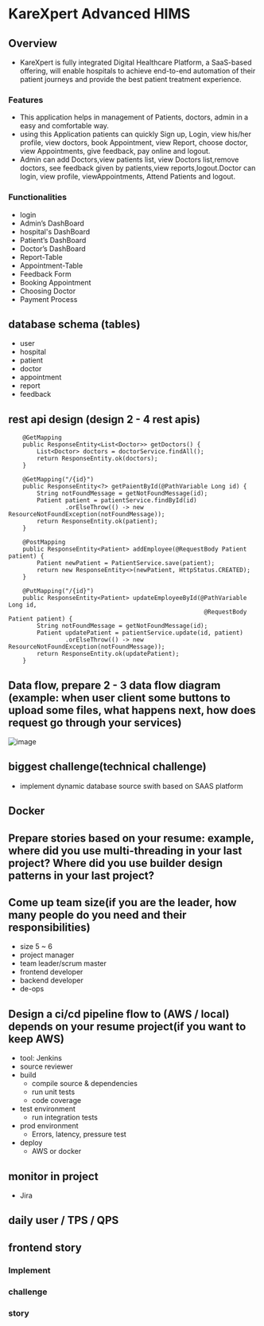 # KareXpert Advanced HIMS
## Overview
- KareXpert is fully integrated Digital Healthcare Platform, a SaaS-based offering, will enable hospitals to achieve end-to-end automation of their patient journeys and provide the best patient treatment experience.
### Features
- This application helps in management of Patients, doctors, admin in a easy and comfortable way.
- using this Application patients can quickly Sign up, Login, view his/her profile, view doctors, book Appointment, view Report, choose doctor, view Appointments, give feedback, pay online and logout.
- Admin can add Doctors,view patients list, view Doctors list,remove doctors, see feedback given by patients,view reports,logout.Doctor can login, view profile, viewAppointments, Attend Patients and logout.
### Functionalities
- login
- Admin’s DashBoard
- hospital's DashBoard
- Patient’s DashBoard
- Doctor’s DashBoard
- Report-Table
- Appointment-Table
- Feedback Form
- Booking Appointment
- Choosing Doctor
- Payment Process

## database schema (tables)
- user
- hospital
- patient
- doctor
- appointment
- report
- feedback
## rest api design (design 2 - 4 rest apis)
```
    @GetMapping
    public ResponseEntity<List<Doctor>> getDoctors() {
        List<Doctor> doctors = doctorService.findAll();
        return ResponseEntity.ok(doctors);
    }
```
```
    @GetMapping("/{id}")
    public ResponseEntity<?> getPaientById(@PathVariable Long id) {
        String notFoundMessage = getNotFoundMessage(id);
        Patient patient = patientService.findById(id)
                .orElseThrow(() -> new ResourceNotFoundException(notFoundMessage));
        return ResponseEntity.ok(patient);
    }
```
```
    @PostMapping
    public ResponseEntity<Patient> addEmployee(@RequestBody Patient patient) {
        Patient newPatient = PatientService.save(patient);
        return new ResponseEntity<>(newPatient, HttpStatus.CREATED);
    }
```
```
    @PutMapping("/{id}")
    public ResponseEntity<Patient> updateEmployeeById(@PathVariable  Long id,
                                                       @RequestBody Patient patient) {
        String notFoundMessage = getNotFoundMessage(id);
        Patient updatePatient = patientService.update(id, patient)
                .orElseThrow(() -> new ResourceNotFoundException(notFoundMessage));
        return ResponseEntity.ok(updatePatient);
    }
```
## Data flow, prepare 2 - 3 data flow diagram (example: when user client some buttons to upload some files, what happens next, how does request go through your services)
![image](https://github.com/bestHenryJ/antra_projects/assets/130790693/736d8a79-0335-4fac-b5eb-732b960d1b00)
## biggest challenge(technical challenge)
- implement dynamic database source swith based on SAAS platform
## Docker

## Prepare stories based on your resume: example,  where did you use multi-threading in your last project? Where did you use builder design patterns in your last project?
## Come up team size(if you are the leader, how many people do you need and their responsibilities)
- size 5 ~ 6
- project manager
- team leader/scrum master
- frontend developer
- backend developer
- de-ops
## Design a ci/cd pipeline flow to (AWS / local) depends on your resume project(if you want to keep AWS)
- tool: Jenkins
- source reviewer
- build
  - compile source & dependencies
  - run unit tests
  - code coverage
- test environment
  - run integration tests
- prod environment
  - Errors, latency, pressure test
- deploy
  - AWS or docker
## monitor in project
- Jira
## daily user / TPS / QPS
## frontend story
### Implement
### challenge
### story
